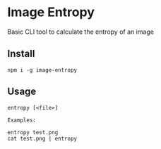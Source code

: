 # Image Entropy

Basic CLI tool to calculate the entropy of an image

## Install
```
npm i -g image-entropy
```

## Usage
```
entropy [<file>]

Examples:

entropy test.png
cat test.png | entropy
```